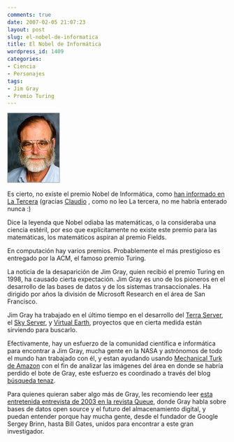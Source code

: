 ```yaml
---
comments: true
date: 2007-02-05 21:07:23
layout: post
slug: el-nobel-de-informatica
title: El Nobel de Informática
wordpress_id: 1409
categories:
- Ciencia
- Personajes
tags:
- Jim Gray
- Premio Turing
---
```


![](JimGray.jpg)

Es cierto, no existe el premio Nobel de Informática, como [han informado en La Tercera](http://replay.waybackmachine.org/20090426081032/http://www.latercera.cl/medio/articulo/0,0,3255_5702_250444463,00.html) (gracias [Claudio](http://replay.waybackmachine.org/20090426081032/http://eldiabloenlosdetalles.net/2007/02/05/%c2%bfnobel-de-que-me-dijo-mensaje-a-la-tercera/) , como no leo La tercera, no me habría enterado nunca :)

Dice la leyenda que Nobel odiaba las matemáticas, o la consideraba una ciencia estéril, por eso que explícitamente no existe este premio para las matemáticas, los matemáticos aspiran al premio Fields.

En computación hay varios premios. Probablemente el más prestigioso es entregado por la ACM, el famoso premio Turing.

La noticia de la desaparición de Jim Gray, quien recibió el premio Turing en 1998, ha causado cierta expectación. Jim Gray es uno de los pioneros en el desarrollo de las bases de datos y de los sistemas transaccionales. Ha dirigido por años la división de Microsoft Research en el área de San Francisco.

Jim Gray ha trabajado en el último tiempo en el desarrollo del [Terra Server](http://replay.waybackmachine.org/20090426081032/http://www.terraserver.microsoft.com/), el [Sky Server](http://replay.waybackmachine.org/20090426081032/http://cas.sdss.org/dr5/en/), y [Virtual Earth](http://replay.waybackmachine.org/20090426081032/http://local.live.com/), proyectos que en cierta medida están sirviendo para buscarlo.

Efectivamente, hay un esfuerzo de la comunidad científica e informática para encontrar a Jim Gray, mucha gente en la NASA y astrónomos de todo el mundo han trabajado con él, y estan ayudando usando [Mechanical Turk de Amazon](http://replay.waybackmachine.org/20090426081032/http://www.mturk.com/mturk/preview?groupId=J0XZ58STDWJZ5QY4F9M0) con el fin de analizar las imágenes del área en donde se habría perdido el bote de Gray, este esfuerzo es coordinado a través del blog [búsqueda tenaz](http://replay.waybackmachine.org/20090426081032/http://www.openphi.net/tenacious/).

Para quienes quieran saber algo más de Gray, les recomiendo leer [esta entretenida entrevista de 2003 en la revista Queue](http://replay.waybackmachine.org/20090426081032/http://www.acmqueue.com/modules.php?name=Content&pa=printer_friendly&pid=43&page=1), donde Gray habla sobre bases de datos open source y el futuro del almacenamiento digital, y puedan entender porque hay mucha gente, desde el fundador de Google Sergey Brinn, hasta Bill Gates, unidos para encontrar a este gran investigador.
